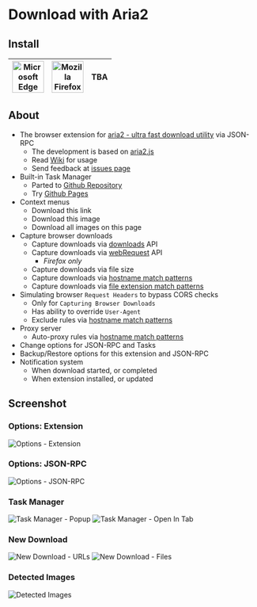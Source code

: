# Download with Aria2

## Install
| <a href="https://microsoftedge.microsoft.com/addons/detail/cgoonbdaiddmlpnneceehfamhjmkbmec"><img src="https://github.com/user-attachments/assets/755ede26-33d5-41eb-9000-9ba903886041" title="Microsoft Edge" width="64" height="64"></a> | <a href="https://addons.mozilla.org/firefox/addon/download-with-aria2/"><img src="https://github.com/user-attachments/assets/e2bb973f-5106-4eae-8d1d-4a3dd25b01e5" title="Mozilla Firefox" width="64" height="64"></a> | TBA |
| - | - | - |

## About
- The browser extension for [aria2 - ultra fast download utility](https://github.com/aria2/aria2) via JSON-RPC
    - The development is based on [aria2.js](https://github.com/jc3213/aria2.js) 
    - Read [Wiki](//github.com/jc3213/download_with_aria2/wiki) for usage
    - Send feedback at [issues page](//github.com/jc3213/download_with_aria2/issues/new/)
- Built-in Task Manager
    - Parted to [Github Repository](https://github.com/jc3213/aria2.js/tree/main/manager)
    - Try [Github Pages](https://jc3213.github.io/aria2.js/manager)
- Context menus
    - Download this link
    - Download this image
    - Download all images on this page
- Capture browser downloads
    - Capture downloads via [downloads](https://developer.chrome.com/docs/extensions/reference/downloads) API
    - Capture downloads via [webRequest](https://developer.mozilla.org/docs/Mozilla/Add-ons/WebExtensions/API/webRequest) API
        - *Firefox only*
    - Capture downloads via file size
    - Capture downloads via [hostname match patterns](https://github.com/jc3213/download_with_aria2/wiki/MatchPattern#hostname)
    - Capture downloads via [file extension match patterns](https://github.com/jc3213/download_with_aria2/wiki/MatchPattern#file-extension)
- Simulating browser `Request Headers` to bypass CORS checks
    - Only for `Capturing Browser Downloads`
    - Has ability to override `User-Agent`
    - Exclude rules via [hostname match patterns](https://github.com/jc3213/download_with_aria2/wiki/MatchPattern#hostname)
- Proxy server
    - Auto-proxy rules via [hostname match patterns](https://github.com/jc3213/download_with_aria2/wiki/MatchPattern#hostname)
- Change options for JSON-RPC and Tasks
- Backup/Restore options for this extension and JSON-RPC
- Notification system
    - When download started, or completed
    - When extension installed, or updated

## Screenshot

### Options: Extension
![Options - Extension](https://github.com/user-attachments/assets/bd5e3f33-9771-4b7c-86e2-fb73609b9e47)

### Options: JSON-RPC
![Options - JSON-RPC](https://github.com/user-attachments/assets/6fff2d40-c296-423d-beda-1592cd6a4572)

### Task Manager
![Task Manager - Popup](https://github.com/user-attachments/assets/991c3b4c-1fd1-492d-8f55-7196ab5c1f0a)
![Task Manager - Open In Tab](https://github.com/user-attachments/assets/0b21aa61-fe61-4638-9143-600bc0d1d67f)

### New Download
![New Download - URLs](https://github.com/user-attachments/assets/f6487cd0-a9bc-4536-a5f3-cadd4d6a017f)
![New Download - Files](https://github.com/user-attachments/assets/4a2eac68-67f9-4942-a44b-705a7e9bea78)

### Detected Images
![Detected Images](https://github.com/user-attachments/assets/6ee6ffcc-dcd8-465c-9ab1-e3ad3db63bca)
